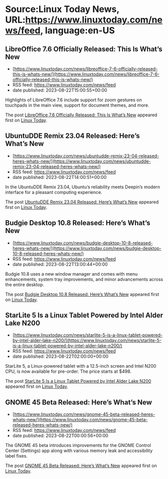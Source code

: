 # Source:Linux Today News, URL:https://www.linuxtoday.com/news/feed, language:en-US

## LibreOffice 7.6 Officially Released: This Is What’s New
 - [https://www.linuxtoday.com/news/libreoffice-7-6-officially-released-this-is-whats-new/](https://www.linuxtoday.com/news/libreoffice-7-6-officially-released-this-is-whats-new/)
 - RSS feed: https://www.linuxtoday.com/news/feed
 - date published: 2023-08-22T15:00:55+00:00

<p>Highlights of LibreOffice 7.6 include support for zoom gestures on touchpads in the main view, support for document themes, and more.</p>
<p>The post <a href="https://www.linuxtoday.com/news/libreoffice-7-6-officially-released-this-is-whats-new/" rel="nofollow">LibreOffice 7.6 Officially Released: This Is What’s New</a> appeared first on <a href="https://www.linuxtoday.com" rel="nofollow">Linux Today</a>.</p>

## UbuntuDDE Remix 23.04 Released: Here’s What’s New
 - [https://www.linuxtoday.com/news/ubuntudde-remix-23-04-released-heres-whats-new/](https://www.linuxtoday.com/news/ubuntudde-remix-23-04-released-heres-whats-new/)
 - RSS feed: https://www.linuxtoday.com/news/feed
 - date published: 2023-08-22T14:00:51+00:00

<p>In the UbuntuDDE Remix 23.04, Ubuntu’s reliability meets Deepin’s modern interface for a pleasant computing experience.</p>
<p>The post <a href="https://www.linuxtoday.com/news/ubuntudde-remix-23-04-released-heres-whats-new/" rel="nofollow">UbuntuDDE Remix 23.04 Released: Here’s What’s New</a> appeared first on <a href="https://www.linuxtoday.com" rel="nofollow">Linux Today</a>.</p>

## Budgie Desktop 10.8 Released: Here’s What’s New
 - [https://www.linuxtoday.com/news/budgie-desktop-10-8-released-heres-whats-new/](https://www.linuxtoday.com/news/budgie-desktop-10-8-released-heres-whats-new/)
 - RSS feed: https://www.linuxtoday.com/news/feed
 - date published: 2023-08-22T13:00:44+00:00

<p>Budgie 10.8 uses a new window manager and comes with menu enhancements, system tray improvements, and minor advancements across the entire desktop.</p>
<p>The post <a href="https://www.linuxtoday.com/news/budgie-desktop-10-8-released-heres-whats-new/" rel="nofollow">Budgie Desktop 10.8 Released: Here’s What’s New</a> appeared first on <a href="https://www.linuxtoday.com" rel="nofollow">Linux Today</a>.</p>

## StarLite 5 Is a Linux Tablet Powered by Intel Alder Lake N200
 - [https://www.linuxtoday.com/news/starlite-5-is-a-linux-tablet-powered-by-intel-alder-lake-n200/](https://www.linuxtoday.com/news/starlite-5-is-a-linux-tablet-powered-by-intel-alder-lake-n200/)
 - RSS feed: https://www.linuxtoday.com/news/feed
 - date published: 2023-08-22T02:00:00+00:00

<p>StarLite 5, a Linux-powered tablet with a 12.5-inch screen and Intel N200 CPU, is now available for pre-order. The price starts at $498.</p>
<p>The post <a href="https://www.linuxtoday.com/news/starlite-5-is-a-linux-tablet-powered-by-intel-alder-lake-n200/" rel="nofollow">StarLite 5 Is a Linux Tablet Powered by Intel Alder Lake N200</a> appeared first on <a href="https://www.linuxtoday.com" rel="nofollow">Linux Today</a>.</p>

## GNOME 45 Beta Released: Here’s What’s New
 - [https://www.linuxtoday.com/news/gnome-45-beta-released-heres-whats-new/](https://www.linuxtoday.com/news/gnome-45-beta-released-heres-whats-new/)
 - RSS feed: https://www.linuxtoday.com/news/feed
 - date published: 2023-08-22T00:00:56+00:00

<p>The GNOME 45 beta introduces improvements for the GNOME Control Center (Settings) app along with various memory leak and accessibility label fixes.</p>
<p>The post <a href="https://www.linuxtoday.com/news/gnome-45-beta-released-heres-whats-new/" rel="nofollow">GNOME 45 Beta Released: Here’s What’s New</a> appeared first on <a href="https://www.linuxtoday.com" rel="nofollow">Linux Today</a>.</p>

